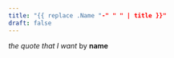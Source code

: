 ```yaml
---
title: "{{ replace .Name "-" " " | title }}"
draft: false
---
```


*the quote that I want* by **name**
